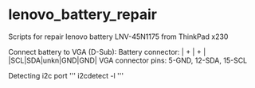 # lenovo_battery_repair
Scripts for repair lenovo battery LNV-45N1175 from ThinkPad x230

Connect battery to VGA (D-Sub):
Battery connector: | + | + |      |SCL|SDA|unkn|GND|GND|
VGA connector pins: 5-GND, 12-SDA, 15-SCL

Detecting i2c port
'''
i2cdetect -l
'''
